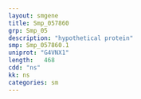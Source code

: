 ```yaml
---
layout: smgene
title: Smp_057860
grp: Smp_05
description: "hypothetical protein"
smp: Smp_057860.1
uniprot: "G4VNX1"
length:   468
cdd: "ns"
kk: ns
categories: sm
---
```


